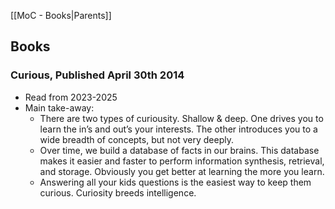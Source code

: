 [[MoC - Books|Parents]]
## Books

### Curious, Published April 30th 2014
- Read from 2023-2025
- Main take-away:
	- There are two types of curiousity. Shallow & deep. One drives you to learn the in’s and out’s your interests. The other introduces you to a wide breadth of concepts, but not very deeply.
	- Over time, we build a database of facts in our brains. This database makes it easier and faster to perform information synthesis, retrieval, and storage. Obviously you get better at learning the more you learn. 
	- Answering all your kids questions is the easiest way to keep them curious. Curiosity breeds intelligence.